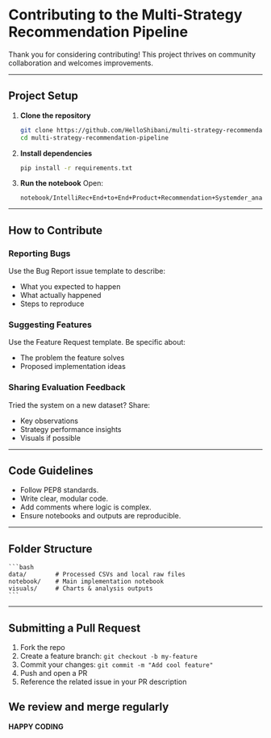 # **Contributing to the Multi-Strategy Recommendation Pipeline**

Thank you for considering contributing! This project thrives on community collaboration and welcomes improvements.

---

## Project Setup

1. **Clone the repository**  
   ```bash
   git clone https://github.com/HelloShibani/multi-strategy-recommendation-pipeline
   cd multi-strategy-recommendation-pipeline
    ```

2. **Install dependencies**

   ```bash
   pip install -r requirements.txt
   ```

3. **Run the notebook**
Open:

   ```vbnet
   notebook/IntelliRec+End+to+End+Product+Recommendation+Systemder_analysis.ipynb
   ```

---
## How to Contribute
### Reporting Bugs
Use the Bug Report issue template to describe:

* What you expected to happen
* What actually happened
* Steps to reproduce

### Suggesting Features
Use the Feature Request template. Be specific about:

* The problem the feature solves
* Proposed implementation ideas

### Sharing Evaluation Feedback
Tried the system on a new dataset? Share:

* Key observations
* Strategy performance insights
* Visuals if possible

---
## Code Guidelines
* Follow PEP8 standards.
* Write clear, modular code.
* Add comments where logic is complex.
* Ensure notebooks and outputs are reproducible.

---
## Folder Structure
    ```bash
    data/        # Processed CSVs and local raw files
    notebook/    # Main implementation notebook
    visuals/     # Charts & analysis outputs
    ```
---
## Submitting a Pull Request
1. Fork the repo
2. Create a feature branch: `git checkout -b my-feature`
3. Commit your changes: `git commit -m "Add cool feature"`
4. Push and open a PR
5. Reference the related issue in your PR description

We review and merge regularly 
---

**HAPPY CODING**